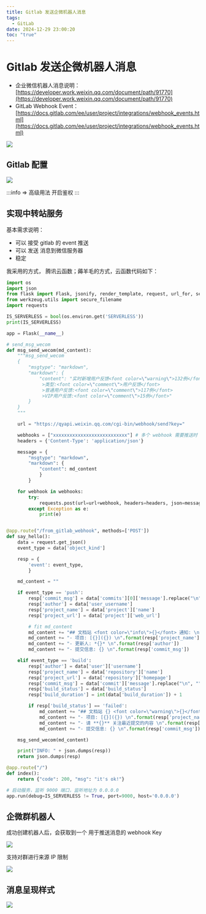 ```yaml
---
title: Gitlab 发送企微机器人消息
tags:
  - GitLab
date: 2024-12-29 23:00:20
toc: "true"
---
```


# Gitlab 发送企微机器人消息

- 企业微信机器人消息说明： [https://developer.work.weixin.qq.com/document/path/91770](https://developer.work.weixin.qq.com/document/path/91770)
- GitLab Webhook Event： [https://docs.gitlab.com/ee/user/project/integrations/webhook_events.html](https://docs.gitlab.com/ee/user/project/integrations/webhook_events.html)

![](../images/Pasted%20image%2020241229233937.png)

## Gitlab 配置

![](../images/Pasted%20image%2020241229233952.png)

:::info
=> 高级用法 开启鉴权
:::

## 实现中转站服务

基本需求说明：

- 可以 接受 gitlab 的 event 推送
- 可以 发送 消息到微信服务器
- 稳定

我采用的方式， 腾讯云函数；薅羊毛的方式，云函数代码如下：

```python
import os
import json
from flask import Flask, jsonify, render_template, request, url_for, send_from_directory
from werkzeug.utils import secure_filename
import requests

IS_SERVERLESS = bool(os.environ.get('SERVERLESS'))
print(IS_SERVERLESS)

app = Flask(__name__)

# send_msg_wecom
def msg_send_wecom(md_content):
    """msg_send_wecom
    {
        "msgtype": "markdown",
        "markdown": {
            "content": "实时新增用户反馈<font color=\"warning\">132例</font>，请相关同事注意。\n
             >类型:<font color=\"comment\">用户反馈</font>
             >普通用户反馈:<font color=\"comment\">117例</font>
             >VIP用户反馈:<font color=\"comment\">15例</font>"
        }
    }
    """

    url = "https://qyapi.weixin.qq.com/cgi-bin/webhook/send?key="

    webhooks = ["xxxxxxxxxxxxxxxxxxxxxxxxxxx"] # 多个 webhook 需要推送时
    headers = {'Content-Type': 'application/json'}

    message = {
        "msgtype": "markdown",
        "markdown": {
            "content": md_content
            }
        }

    for webhook in webhooks:
        try:
            requests.post(url=url+webhook, headers=headers, json=message)
        except Exception as e:
            print(e)


@app.route("/from_gitlab_webhook", methods=['POST'])
def say_hello():
    data = request.get_json()
    event_type = data['object_kind']

    resp = {
        'event': event_type,
        }

    md_content = ""

    if event_type == 'push':
        resp['commit_msg'] = data['commits'][0]['message'].replace("\n", "")
        resp['author'] = data['user_username']
        resp['project_name'] = data['project']['name']
        resp['project_url'] = data['project']['web_url']

        # fit md_content
        md_content += "## 文档站 <font color=\"info\">{}</font> 通知: \n\n".format(resp['event'])
        md_content += "- 项目: [{}]({}) \n".format(resp['project_name'],resp['project_url'])
        md_content += "- 更新人: *{}* \n".format(resp['author'])
        md_content += "- 提交信息: {} \n".format(resp['commit_msg'])

    elif event_type == 'build':
        resp['author'] = data['user']['username']
        resp['project_name'] = data['repository']['name']
        resp['project_url'] = data['repository']['homepage']
        resp['commit_msg'] = data['commit']['message'].replace("\n", "")
        resp['build_status'] = data['build_status']
        resp['build_duration'] = int(data['build_duration']) + 1

        if resp['build_status'] == 'failed':
            md_content += "## 文档站 {} <font color=\"warning\">{}</font> 通知: \n\n".format(resp['event'], resp['build_status'])
            md_content += "- 项目: [{}]({}) \n".format(resp['project_name'],resp['project_url'])
            md_content += "- 请 **{}** 关注最近提交的内容 \n".format(resp['author'])
            md_content += "- 提交信息: {} \n".format(resp['commit_msg'])

    msg_send_wecom(md_content)

    print("INFO: " + json.dumps(resp))
    return json.dumps(resp)

@app.route("/")
def index():
    return {"code": 200, "msg": "it's ok!"}

# 启动服务，监听 9000 端口，监听地址为 0.0.0.0
app.run(debug=IS_SERVERLESS != True, port=9000, host='0.0.0.0')
```

## 企微群机器人

成功创建机器人后，会获取到一个 用于推送消息的 webhook Key

![](../images/Pasted%20image%2020241229234136.png)

支持对群进行来源 IP 限制

![](../images/Pasted%20image%2020241229234158.png)

## 消息呈现样式

![](../images/Pasted%20image%2020241229234210.png)
